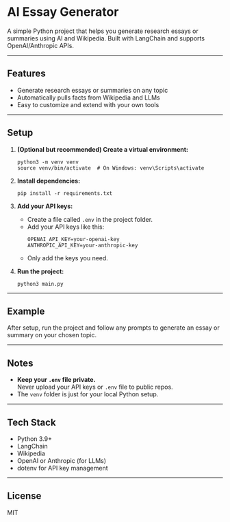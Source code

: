 # AI Essay Generator

A simple Python project that helps you generate research essays or summaries using AI and Wikipedia. Built with LangChain and supports OpenAI/Anthropic APIs.

---

## Features

- Generate research essays or summaries on any topic
- Automatically pulls facts from Wikipedia and LLMs
- Easy to customize and extend with your own tools

---

## Setup

1. **(Optional but recommended) Create a virtual environment:**

    ```
    python3 -m venv venv
    source venv/bin/activate  # On Windows: venv\Scripts\activate
    ```

2. **Install dependencies:**

    ```
    pip install -r requirements.txt
    ```

3. **Add your API keys:**

    - Create a file called `.env` in the project folder.
    - Add your API keys like this:
      ```
      OPENAI_API_KEY=your-openai-key
      ANTHROPIC_API_KEY=your-anthropic-key
      ```
    - Only add the keys you need.

4. **Run the project:**

    ```
    python3 main.py
    ```

---

## Example

After setup, run the project and follow any prompts to generate an essay or summary on your chosen topic.

---

## Notes

- **Keep your `.env` file private.**  
  Never upload your API keys or `.env` file to public repos.
- The `venv` folder is just for your local Python setup.

---

## Tech Stack

- Python 3.9+
- LangChain
- Wikipedia
- OpenAI or Anthropic (for LLMs)
- dotenv for API key management

---

## License

MIT

